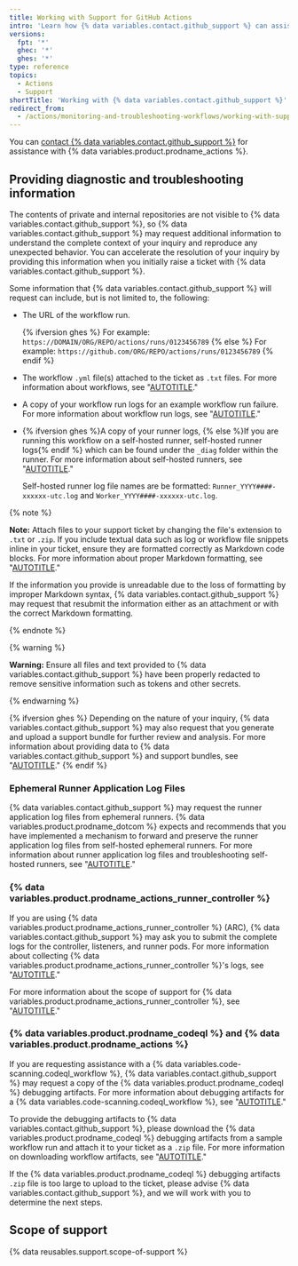 ```yaml
---
title: Working with Support for GitHub Actions
intro: 'Learn how {% data variables.contact.github_support %} can assist with {% data variables.product.prodname_actions %}'
versions:
  fpt: '*'
  ghec: '*'
  ghes: '*'
type: reference
topics:
  - Actions
  - Support
shortTitle: 'Working with {% data variables.contact.github_support %}'
redirect_from:
  - /actions/monitoring-and-troubleshooting-workflows/working-with-support-for-github-actions
---
```


You can [contact {% data variables.contact.github_support %}](/support/contacting-github-support) for assistance with {% data variables.product.prodname_actions %}.

## Providing diagnostic and troubleshooting information

The contents of private and internal repositories are not visible to {% data variables.contact.github_support %}, so {% data variables.contact.github_support %} may request additional information to understand the complete context of your inquiry and reproduce any unexpected behavior. You can accelerate the resolution of your inquiry by providing this information when you initially raise a ticket with {% data variables.contact.github_support %}.

Some information that {% data variables.contact.github_support %} will request can include, but is not limited to, the following:

* The URL of the workflow run.

  {% ifversion ghes %}
  For example: `https://DOMAIN/ORG/REPO/actions/runs/0123456789`
  {% else %}
  For example: `https://github.com/ORG/REPO/actions/runs/0123456789`
  {% endif %}
  
* The workflow `.yml` file(s) attached to the ticket as `.txt` files. For more information about workflows, see "[AUTOTITLE](/actions/using-workflows/about-workflows#about-workflows)."
* A copy of your workflow run logs for an example workflow run failure. For more information about workflow run logs, see "[AUTOTITLE](/actions/monitoring-and-troubleshooting-workflows/using-workflow-run-logs#downloading-logs)."
* {% ifversion ghes %}A copy of your runner logs, {% else %}If you are running this workflow on a self-hosted runner, self-hosted runner logs{% endif %} which can be found under the `_diag` folder within the runner. For more information about self-hosted runners, see "[AUTOTITLE](/actions/hosting-your-own-runners/managing-self-hosted-runners/monitoring-and-troubleshooting-self-hosted-runners#reviewing-the-self-hosted-runner-application-log-files)."

  Self-hosted runner log file names are be formatted: `Runner_YYYY####-xxxxxx-utc.log` and `Worker_YYYY####-xxxxxx-utc.log`.

{% note %}

**Note:** Attach files to your support ticket by changing the file's extension to `.txt` or `.zip`. If you include textual data such as log or workflow file snippets inline in your ticket, ensure they are formatted correctly as Markdown code blocks. For more information about proper Markdown formatting, see "[AUTOTITLE](/get-started/writing-on-github/getting-started-with-writing-and-formatting-on-github/basic-writing-and-formatting-syntax#quoting-code)."

If the information you provide is unreadable due to the loss of formatting by improper Markdown syntax, {% data variables.contact.github_support %} may request that resubmit the information either as an attachment or with the correct Markdown formatting.

{% endnote %}

{% warning %}

**Warning:** Ensure all files and text provided to {% data variables.contact.github_support %} have been properly redacted to remove sensitive information such as tokens and other secrets.

{% endwarning %}

{% ifversion ghes %}
Depending on the nature of your inquiry, {% data variables.contact.github_support %} may also request that you generate and upload a support bundle for further review and analysis. For more information about providing data to {% data variables.contact.github_support %} and support bundles, see "[AUTOTITLE](/support/contacting-github-support/providing-data-to-github-support)."
{% endif %}

### Ephemeral Runner Application Log Files

{% data variables.contact.github_support %} may request the runner application log files from ephemeral runners. {% data variables.product.prodname_dotcom %} expects and recommends that you have implemented a mechanism to forward and preserve the runner application log files from self-hosted ephemeral runners. For more information about runner application log files and troubleshooting self-hosted runners, see "[AUTOTITLE](/actions/hosting-your-own-runners/managing-self-hosted-runners/monitoring-and-troubleshooting-self-hosted-runners#reviewing-the-self-hosted-runner-application-log-files)."

### {% data variables.product.prodname_actions_runner_controller %}

If you are using {% data variables.product.prodname_actions_runner_controller %} (ARC), {% data variables.contact.github_support %} may ask you to submit the complete logs for the controller, listeners, and runner pods. For more information about collecting {% data variables.product.prodname_actions_runner_controller %}'s logs, see "[AUTOTITLE](/actions/hosting-your-own-runners/managing-self-hosted-runners-with-actions-runner-controller/troubleshooting-actions-runner-controller-errors#checking-the-logs-of-the-controller-and-runner-set-listener)."

For more information about the scope of support for {% data variables.product.prodname_actions_runner_controller %}, see "[AUTOTITLE](/actions/hosting-your-own-runners/managing-self-hosted-runners-with-actions-runner-controller/about-support-for-actions-runner-controller)."

### {% data variables.product.prodname_codeql %} and {% data variables.product.prodname_actions %}

If you are requesting assistance with a {% data variables.code-scanning.codeql_workflow %}, {% data variables.contact.github_support %} may request a copy of the {% data variables.product.prodname_codeql %} debugging artifacts. For more information about debugging artifacts for a {% data variables.code-scanning.codeql_workflow %}, see "[AUTOTITLE](/code-security/code-scanning/troubleshooting-code-scanning/logs-not-detailed-enough#creating-codeql-debugging-artifacts)."

To provide the debugging artifacts to {% data variables.contact.github_support %}, please download the {% data variables.product.prodname_codeql %} debugging artifacts from a sample workflow run and attach it to your ticket as a `.zip` file. For more information on downloading workflow artifacts, see "[AUTOTITLE](/actions/managing-workflow-runs/downloading-workflow-artifacts)."

If the {% data variables.product.prodname_codeql %} debugging artifacts `.zip` file is too large to upload to the ticket, please advise {% data variables.contact.github_support %}, and we will work with you to determine the next steps.

## Scope of support

{% data reusables.support.scope-of-support %}
